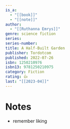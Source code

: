 ```yaml
---
is_a:
  - "[[book]]"
  - "[[note]]"
author:
  - "[[Ruthanna Emrys]]"
genre: science fiction
series: 
series-number: 
title: A Half-Built Garden
publisher: Tordotcom
published: 2022-07-26
isbn: 1250210976
isbn13: 9781250210975
category: Fiction
rating: 👍
last: "[[2023-04]]"
---
```

# Notes
- remember liking
